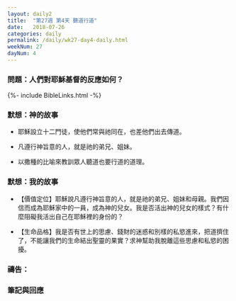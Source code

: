 ```yaml
---
layout: daily2
title:  "第27週 第4天 聽道行道"
date:   2018-07-26
categories: daily
permalink: /daily/wk27-day4-daily.html
weekNum: 27
dayNum: 4
---
```


### 問題：人們對耶穌基督的反應如何？

{%- include BibleLinks.html -%}

### 默想：神的故事 
+ 耶穌設立十二門徒，使他們常與祂同在，也差他們出去傳道。

+ 凡遵行神旨意的人，就是祂的弟兄、姐妹。

+ 以撒種的比喻來教訓眾人聽道也要行道的道理。

### 默想：我的故事 
+ 【價值定位】耶穌說凡遵行神旨意的人，就是祂的弟兄、姐妹和母親。我們因信而成為耶穌家中的一員，成為神的兒女。我是否活出神的兒女的樣式？有什麼阻礙我活出自己在耶穌裡的身份的？

+ 【生命品格】我是否有世上的思慮、錢財的迷惑和別樣的私慾進來，把道擠住了，不能讓我們的生命結出聖靈的果實？求神幫助我脫離這些思慮和私慾的困擾。

### 禱告：

### 筆記與回應
